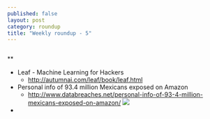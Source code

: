 ```yaml
---
published: false
layout: post
category: roundup
title: "Weekly roundup - 5"
---
```

![]()

**

* Leaf - Machine Learning for Hackers
	* http://autumnai.com/leaf/book/leaf.html
* Personal info of 93.4 million Mexicans exposed on Amazon
	* http://www.databreaches.net/personal-info-of-93-4-million-mexicans-exposed-on-amazon/
    ![](http://www.databreaches.net/wp-content/uploads/example_record_redact.png)
* 

